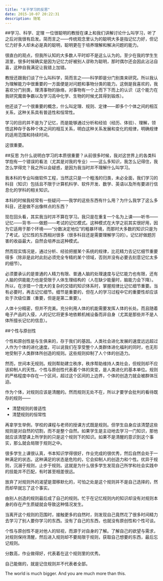 ```yaml
---
title: "关于学习的反思"
date: 2015-10-07 20:22:31
description: 随笔
---
```


##学习、科学、定理
一位很聪明的教授在课上和我们讲解讨论什么叫学习，听了之后对我很有启发。简而言之——传统观念里认为的聪明大多是指记忆力好，但记忆力好多人却未必是真的聪明，聪明更在于培养理解和解决问题的能力。

很直白的观点，但我所认知的大多数人平时却不是这么认为的。至少在我的学生生涯里，很多时候确实是因为记忆力好被别人谬称为聪明，那时偶尔还会因此沾沾自喜，这种自我满足让我错上加错。

教授还跟我们谈了什么叫科学，简而言之——科学即是分门别类来研究。所以我认为理解能力中很重要的一方面便是对问题和事物分类的能力。这倒是我喜欢的，我喜欢分门别类，理清事物的脉络，对事物有一个上而下下而上的认识（这个能力在我研究魔兽争霸以及学习高中化学、生物的时候尤其得到锻炼）。

他还谈了一个很重要的概念，什么叫定理、规则、定律——即多个个体之间的相互关系，这种关系具有普适性和恒常性。

学习的目的并不是为了记忆，而是能够通过分析和经验（经历、体验）、理解，领悟这种存于各种个体之间的相互关系，明白这种关系发展和变化的规律，明确规律的适用范围和持续时间。

这很重要。

##反思
为什么说明白学习的本质很重要？从前很多时候，我对这世界上的各类科学抱有一个错误的看法（尤其是对我的专业）——这么多知识，我怎么记得住，我怎么学得完？我之所以会疑惑，是因为我当时并不理解什么叫学习。

我本科的专业叫做软件工程，当然这只是一个粗浅的归类，未必全面，我们学习的科目（知识）包括且不限于计算机科学、软件开发、数学、英语以及所有要进行信息化的学科的相关知识。

本科的时候我经常有一些疑问——我学的这些东西有什么用？为什么我学了这么多科目，还是做不出像样点的东西？

现在回头看，其实我当时并不算在学习。我只是在重复一个名为上课——听书——记忆——背书——做题——考试的记忆模式。这种模式在大学之前其实很好用，因为它适用于那个环境——“分数决定地位”的粗暴环境，而那时大多数的知识只是为了考试，记忆性的东西相对很多（很多科目还是需要理解学习的）。记忆好做题厉害的收益最大，自然会培养出这种模式。

然而现实情况是，通过分析、经验把握某个系统的规律，比花精力去记忆细节重要得多（除非是此时此刻必须完全专精的某个领域，否则并没有必要去刻意记忆太多的细节）。

必须要承认的是普通的人精力有限、普通人脑的处理速度与记忆能力也有限，还有人脑的供能能力也是受限于人体生理结构的（人在缺少能量时，脑能力会下降）。所以，在涉猎一个庞大的复杂的交错的知识体系时，掌握规律比记忆细节重要。当有必要时，再去记忆细节。细节是重要的，但在人的学习过程中它的重要性却应该处于次级位置（重要，但是是第二重要）。

人体十分精密，但并不完美。充分利用人体的机能需要发挥人体的长处。而且随着电子产品的入侵，人的记忆将更多地依赖机械设备而非自身（尤其是那些并不是人体所擅长记忆的信息）。

##个性与原创性

个性和原创性是与生俱来的，存于我们的基因。人类社会进化发展的速度远远超过人作为个体的进化速度。可以说我们在享受整个人类群体进化福利的同时，也无形地受制于人类群体所创造的规则。这些规则抑制了人个体的创造力。

然而，世间本无规则。规则帮助建立秩序，秩序帮助维持人类社会，但规则却不应该抑制人的天性。个性与原创性代表着个体的突变，是人类进化的基本单位。规则的严格程度中存在一个区间，超过这个区间的上边界，个体的创造力就会被群体压迫。

作为个体，对规则应该是清醒的。然而规则无处不在，所以才要学会批判的看待既存的规则——

* 清楚规则的普适性
* 清楚规则的恒常性

再拿学生举例，学校的课程与老师的授课方式既是规则。但学生自身应该清楚这些规则是对自然的切割，而不是整个自然。如果学生是主动地去学习一门知识，那他就应该清楚课上所学到的只是这个规则下的知识。如果不是清醒的意识到这个事实，那么就会局限于规则之中。

很多学生上课很认真，书本知识学得很好，作业完成的很优秀，然后自然会处于一种满足的状态。这种满足的状态是危险的，它会抑制人的创造力和个性。优异于规则，沉溺于规则，止步于规则。这就是为什么很多学生发现自己所学和社会实践中的技能并不匹配，有时甚至相差很远。

放弃了对规则外的渴望是潜移默化的，可怕之处是这个规则并不是自己选择的，然而却早就忘了这个事实。

由别人创造的规则最后成了自己的规则。忙于在记忆规则内的知识却没有对规则本身的存在产生质疑就会导致这种情况发生。

当离开这个规则的范围时，接触更多的自然时，则发现自己竟然花了很多时间精力去学习了别人要你学习的东西。没有了自己的东西，也就没有原创性和个性可谈。

个性与原创性不是对他人的轻视，而源于对自身的了解。了解自己的欲望与需求，对规则保持清醒，然后进入规则却不要局限于规则，获取自己想要的东西，最后忘记规则。

分数高，作业做得好，代表着在这个规则里的优秀。

自己能做的，就是记住规则并不代表者全部。

The world is much bigger. And you are much more than this.
